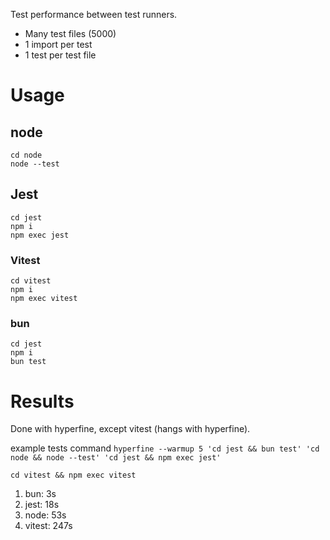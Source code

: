 Test performance between test runners.

- Many test files (5000)
- 1 import per test
- 1 test per test file

# Usage

## node

```shell
cd node
node --test
```

## Jest

```shell
cd jest
npm i
npm exec jest
```

### Vitest

```shell
cd vitest
npm i
npm exec vitest
```

### bun

```shell
cd jest
npm i
bun test
```

# Results

Done with hyperfine, except vitest (hangs with hyperfine).

example tests command
`hyperfine --warmup 5 'cd jest && bun test' 'cd node && node --test' 'cd jest && npm exec jest'`

`cd vitest && npm exec vitest`

1. bun: 3s
2. jest: 18s
3. node: 53s
4. vitest: 247s
